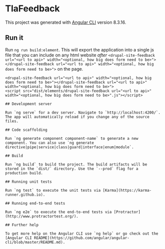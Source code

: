 # TlaFeedback

This project was generated with [Angular CLI](https://github.com/angular/angular-cli) version 8.3.16.

## Run it

Run `ng run build:element`. This will export the application into a single js file that you can include on any html website *after* `<drupal-site-feedback url="<url to api>" width="<optional, how big does form need to be>"></drupal-site-feedback url="<url to api>" width="<optional, how big does form need to be>">` on the page.

```
<drupal-site-feedback url="<url to api>" width="<optional, how big does form need to be>"></drupal-site-feedback url="<url to api>" width="<optional, how big does form need to be>">
<script src="dist/elements/drupal-site-feedback url="<url to api>" width="<optional, how big does form need to be>".js"></script>

## Development server

Run `ng serve` for a dev server. Navigate to `http://localhost:4200/`. The app will automatically reload if you change any of the source files.

## Code scaffolding

Run `ng generate component component-name` to generate a new component. You can also use `ng generate directive|pipe|service|class|guard|interface|enum|module`.

## Build

Run `ng build` to build the project. The build artifacts will be stored in the `dist/` directory. Use the `--prod` flag for a production build.

## Running unit tests

Run `ng test` to execute the unit tests via [Karma](https://karma-runner.github.io).

## Running end-to-end tests

Run `ng e2e` to execute the end-to-end tests via [Protractor](http://www.protractortest.org/).

## Further help

To get more help on the Angular CLI use `ng help` or go check out the [Angular CLI README](https://github.com/angular/angular-cli/blob/master/README.md).
